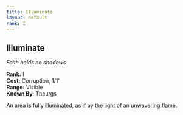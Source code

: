 ```yaml
---
title: Illuminate
layout: default
rank: I
---
```


## Illuminate
_Faith holds no shadows_

**Rank:** I  
**Cost:** Corruption, 1/1'  
**Range:** Visible  
**Known By**: Theurgs

An area is fully illuminated, as if by the light of an unwavering flame.
